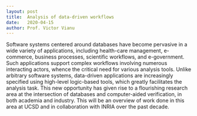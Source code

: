 ```yaml
---
layout: post
title:  Analysis of data-driven workflows
date:   2020-04-15
author: Prof. Victor Vianu
---
```


Software systems centered around databases have become pervasive in a wide variety of applications, including health-care management, e-commerce, business processes, scientific workflows, and e-government. Such applications support complex workflows involving numerous interacting actors, whence the critical need for various analysis tools. Unlike arbitrary software systems, data-driven applications are increasingly specified using high-level logic-based tools, which greatly facilitates the analysis task. This new opportunity has given rise to a flourishing research area at the intersection of databases and computer-aided verification, in both academia and industry. This will be an overview of work done in this area at UCSD and in collaboration with INRIA over the past decade.
